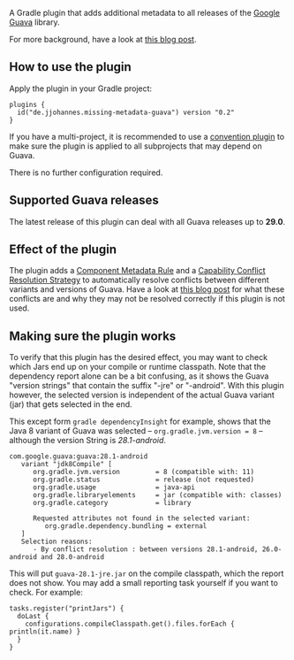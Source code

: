 A Gradle plugin that adds additional metadata to all releases of the [Google Guava](https://github.com/google/guava) library.

For more background, have a look at [this blog post](https://blog.gradle.org/guava).

## How to use the plugin

Apply the plugin in your Gradle project:

```
plugins {
  id("de.jjohannes.missing-metadata-guava") version "0.2"
}
```

If you have a multi-project, it is recommended to use a [convention plugin](https://docs.gradle.org/release-nightly/samples/sample_convention_plugins.html) to make sure the plugin is applied to all subprojects that may depend on Guava.

There is no further configuration required.

## Supported Guava releases

The latest release of this plugin can deal with all Guava releases up to **29.0**.

## Effect of the plugin

The plugin adds a 
[Component Metadata Rule](https://docs.gradle.org/current/userguide/component_metadata_rules.html)
and a 
[Capability Conflict Resolution Strategy](https://docs.gradle.org/current/userguide/dependency_capability_conflict.html#sub:selecting-between-candidates)
to automatically resolve conflicts between different variants and versions of Guava.
Have a look at [this blog post](https://blog.gradle.org/guava) for what these conflicts are and why they may not be resolved correctly if this plugin is not used.

## Making sure the plugin works

To verify that this plugin has the desired effect, you may want to check which Jars end up on your compile or runtime classpath.
Note that the dependency report alone can be a bit confusing, as it shows the Guava "version strings" that contain the suffix "-jre" or "-android".
With this plugin however, the selected version is independent of the actual Guava variant (jar) that gets selected in the end.

This except form `gradle dependencyInsight` for example, shows that the Java 8 variant of Guava was selected – `org.gradle.jvm.version = 8` – although the version String is _28.1-android_.

```
com.google.guava:guava:28.1-android
   variant "jdk8Compile" [
      org.gradle.jvm.version         = 8 (compatible with: 11)
      org.gradle.status              = release (not requested)
      org.gradle.usage               = java-api
      org.gradle.libraryelements     = jar (compatible with: classes)
      org.gradle.category            = library

      Requested attributes not found in the selected variant:
         org.gradle.dependency.bundling = external
   ]
   Selection reasons:
      - By conflict resolution : between versions 28.1-android, 26.0-android and 28.0-android
```

This will put `guava-28.1-jre.jar` on the compile classpath, which the report does not show.
You may add a small reporting task yourself if you want to check.
For example:

```
tasks.register("printJars") {
  doLast {
    configurations.compileClasspath.get().files.forEach { println(it.name) }
  }
}
```
